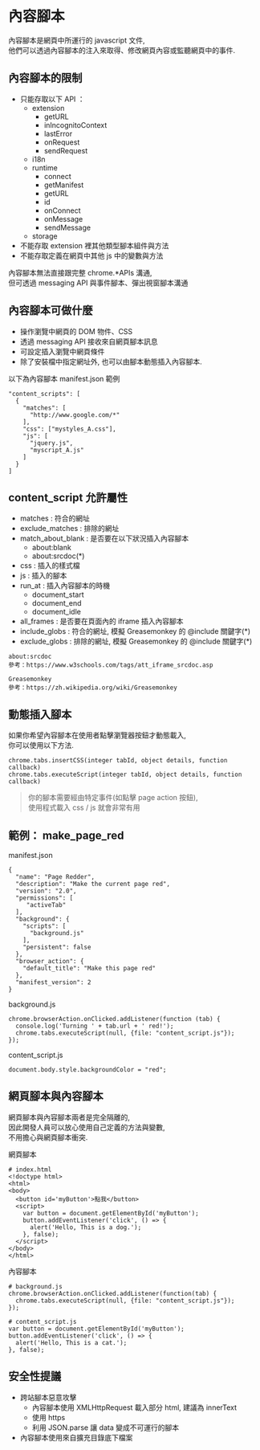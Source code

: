 # 內容腳本

內容腳本是網頁中所運行的 javascript 文件,\
他們可以透過內容腳本的注入來取得、修改網頁內容或監聽網頁中的事件.

## 內容腳本的限制

- 只能存取以下 API ：
  - extension
    - getURL
    - inIncognitoContext
    - lastError
    - onRequest
    - sendRequest
  - i18n
  - runtime
    - connect
    - getManifest
    - getURL
    - id
    - onConnect
    - onMessage
    - sendMessage
  - storage
- 不能存取 extension 裡其他類型腳本組件與方法
- 不能存取定義在網頁中其他 js 中的變數與方法

內容腳本無法直接跟完整 chrome.*APIs 溝通,\
但可透過 messaging API 與事件腳本、彈出視窗腳本溝通

## 內容腳本可做什麼

- 操作瀏覽中網頁的 DOM 物件、CSS
- 透過 messaging API 接收來自網頁腳本訊息
- 可設定插入瀏覽中網頁條件
- 除了安裝檔中指定網址外, 也可以由腳本動態插入內容腳本.

以下為內容腳本 manifest.json 範例

````
"content_scripts": [  
  {  
    "matches": [
      "http://www.google.com/*"
    ],  
    "css": ["mystyles_A.css"],
    "js": [
      "jquery.js",
      "myscript_A.js"
    ]  
  }
]
````

## content_script 允許屬性

- matches : 符合的網址
- exclude_matches : 排除的網址
- match_about_blank : 是否要在以下狀況插入內容腳本
  - about:blank
  - about:srcdoc(*)
- css : 插入的樣式檔
- js : 插入的腳本
- run_at : 插入內容腳本的時機
  - document_start
  - document_end
  - document_idle
- all_frames : 是否要在頁面內的 iframe 插入內容腳本
- include_globs : 符合的網址, 模擬 Greasemonkey 的 @include 關鍵字(*)
- exclude_globs : 排除的網址, 模擬 Greasemonkey 的 @include 關鍵字(*)

```
about:srcdoc
參考：https://www.w3schools.com/tags/att_iframe_srcdoc.asp
```

```
Greasemonkey
參考：https://zh.wikipedia.org/wiki/Greasemonkey
```

## 動態插入腳本

如果你希望內容腳本在使用者點擊瀏覽器按鈕才動態載入,\
你可以使用以下方法.

```
chrome.tabs.insertCSS(integer tabId, object details, function callback)
chrome.tabs.executeScript(integer tabId, object details, function callback)
```

> 你的腳本需要經由特定事件(如點擊 page action 按鈕),\
> 使用程式載入 css / js 就會非常有用

## 範例： make_page_red

manifest.json

```
{
  "name": "Page Redder",
  "description": "Make the current page red",
  "version": "2.0",
  "permissions": [
     "activeTab"
  ],
  "background": {
    "scripts": [
      "background.js"
    ],
    "persistent": false
  },
  "browser_action": {
    "default_title": "Make this page red"
  },
  "manifest_version": 2
}
```

background.js

```
chrome.browserAction.onClicked.addListener(function (tab) {
  console.log('Turning ' + tab.url + ' red!');
  chrome.tabs.executeScript(null, {file: "content_script.js"});
});
```

content_script.js

```
document.body.style.backgroundColor = "red";
```

## 網頁腳本與內容腳本

網頁腳本與內容腳本兩者是完全隔離的,\
因此開發人員可以放心使用自己定義的方法與變數,\
不用擔心與網頁腳本衝突.

網頁腳本

```
# index.html
<!doctype html>
<html>
<body>
  <button id='myButton'>點我</button>
  <script>
    var button = document.getElementById('myButton');
    button.addEventListener('click', () => {
      alert('Hello, This is a dog.');
    }, false);
  </script>
</body>
</html>
```

內容腳本

```
# background.js
chrome.browserAction.onClicked.addListener(function(tab) {
  chrome.tabs.executeScript(null, {file: "content_script.js"});
});

# content_script.js
var button = document.getElementById('myButton');
button.addEventListener('click', () => {
  alert('Hello, This is a cat.');
}, false);
```

## 安全性提議

- 跨站腳本惡意攻擊
  - 內容腳本使用 XMLHttpRequest 載入部分 html, 建議為 innerText
  - 使用 https
  - 利用 JSON.parse 讓 data 變成不可運行的腳本
- 內容腳本使用來自擴充目錄底下檔案
